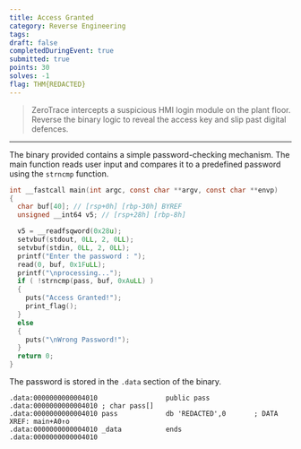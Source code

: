 ```yaml
---
title: Access Granted
category: Reverse Engineering
tags: 
draft: false
completedDuringEvent: true
submitted: true
points: 30
solves: -1
flag: THM{REDACTED}
---
```

> ZeroTrace intercepts a suspicious HMI login module on the plant floor. Reverse the binary logic to reveal the access key and slip past digital defences.

---

The binary provided contains a simple password-checking mechanism. The main function reads user input and compares it to a predefined password using the `strncmp` function.

```c
int __fastcall main(int argc, const char **argv, const char **envp)
{
  char buf[40]; // [rsp+0h] [rbp-30h] BYREF
  unsigned __int64 v5; // [rsp+28h] [rbp-8h]

  v5 = __readfsqword(0x28u);
  setvbuf(stdout, 0LL, 2, 0LL);
  setvbuf(stdin, 0LL, 2, 0LL);
  printf("Enter the password : ");
  read(0, buf, 0x1FuLL);
  printf("\nprocessing...");
  if ( !strncmp(pass, buf, 0xAuLL) )
  {
    puts("Access Granted!");
    print_flag();
  }
  else
  {
    puts("\nWrong Password!");
  }
  return 0;
}
```

The password is stored in the `.data` section of the binary.

```
.data:0000000000004010                 public pass
.data:0000000000004010 ; char pass[]
.data:0000000000004010 pass            db 'REDACTED',0       ; DATA XREF: main+A0↑o
.data:0000000000004010 _data           ends
.data:0000000000004010
```
